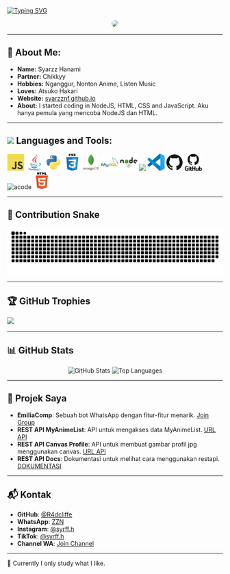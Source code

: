 [![Typing SVG](https://readme-typing-svg.herokuapp.com?color=%2336BCF7&lines=Hai+Terimakasih;Sudah+Datang+Ke+Bio+Github+Ku++↓)](https://github.com/R4dcliffe)<br>

<p align="center">
<img src="https://files.catbox.moe/8kxse7.jpg" width="300" style="border-radius: 12px;" />
</p>

---

## 💫 About Me:
- **Name:** Syarzz Hanami  
- **Partner:** Chikkyy  
- **Hobbies:** Nganggur, Nonton Anime, Listen Music  
- **Loves:** Atsuko Hakari  
- **Website:** [syarzznf.github.io](https://syarzznf.github.io/Website/index.html)  
- **About:** I started coding in NodeJS, HTML, CSS and JavaScript. Aku hanya pemula yang mencoba NodeJS dan HTML.

---

<h2><img src="https://media2.giphy.com/media/QssGEmpkyEOhBCb7e1/giphy.gif" width="25"> Languages and Tools:</h2>
<p align="left">
  <img src="https://raw.githubusercontent.com/devicons/devicon/master/icons/javascript/javascript-original.svg" width="40"/>
  <img src="https://raw.githubusercontent.com/devicons/devicon/master/icons/java/java-original.svg" width="40"/>
  <img src="https://raw.githubusercontent.com/devicons/devicon/master/icons/python/python-original.svg" width="40"/>
  <img src="https://raw.githubusercontent.com/devicons/devicon/master/icons/css3/css3-original-wordmark.svg" width="40"/>
  <img src="https://raw.githubusercontent.com/devicons/devicon/master/icons/mongodb/mongodb-original-wordmark.svg" width="40"/>
  <img src="https://raw.githubusercontent.com/devicons/devicon/master/icons/mysql/mysql-original-wordmark.svg" width="40"/>
  <img src="https://raw.githubusercontent.com/devicons/devicon/master/icons/nodejs/nodejs-original-wordmark.svg" width="40"/>
  <img src="https://cdn.worldvectorlogo.com/logos/go-6.svg" width="40"/>
  <img src="https://raw.githubusercontent.com/devicons/devicon/master/icons/vscode/vscode-original.svg" width="40"/>
  <img src="https://raw.githubusercontent.com/devicons/devicon/master/icons/github/github-original.svg" width="40"/>
  <img src="https://raw.githubusercontent.com/devicons/devicon/master/icons/github/github-original-wordmark.svg" width="40"/>
  <img src="https://user-images.githubusercontent.com/83087220/228785343-d0c2620f-fb3b-4a3e-a06c-409728e88dc1.png" width="40" alt="acode"/>
  <img src="https://raw.githubusercontent.com/devicons/devicon/master/icons/html5/html5-original-wordmark.svg" width="40"/>
</p>

---

## 🐍 Contribution Snake
<p align="center">
  <img src="https://github.com/Platane/snk/raw/output/github-contribution-grid-snake.svg" />
</p>

---

## 🏆 GitHub Trophies
![](https://github-profile-trophy.vercel.app/?username=R4dcliffe&theme=onedark)

---

## 📊 GitHub Stats
<div align="center">
  <img src="https://github-readme-stats.vercel.app/api?username=R4dcliffe&show_icons=true&hide_border=false&include_all_commits=true&count_private=true&theme=tokyonight" alt="GitHub Stats"/>
  <img src="https://github-readme-stats.vercel.app/api/top-langs/?username=R4dcliffe&show_icons=true&locale=en&layout=compact&theme=tokyonight" alt="Top Languages"/>
</div>

---

## 🚀 Projek Saya
- **EmiliaComp**: Sebuah bot WhatsApp dengan fitur-fitur menarik. [Join Group](https://chat.whatsapp.com/LQqNid7OaSf9Za9LzMUnvG)
- **REST API MyAnimeList**: API untuk mengakses data MyAnimeList. [URL API](https://guracomp.vercel.app/api/mal/)
- **REST API Canvas Profile**: API untuk membuat gambar profil jpg menggunakan canvas. [URL API](https://guracomp.vercel.app/api/cancas/profile)
- **REST API Docs**: Dokumentasi untuk melihat cara menggunakan restapi. [DOKUMENTASI](https://guracomp.vercel.app/)

---

## 📬 Kontak
- **GitHub**: [@R4dcliffe](https://github.com/R4dcliffe)
- **WhatsApp**: [ZZN](https://wa.me/79828972773)
- **Instagram**: [@syrff.h](https://www.instagram.com/syrff.h)
- **TikTok**: [@syrff.h](https://tiktok.com/@syrff.h)
- **Channel WA**: [Join Channel](https://whatsapp.com/channel/0029VaiZWDR1nozBLLhlUL1y)

---

:page_with_curl: Currently I only study what I like.